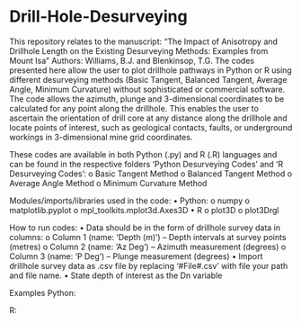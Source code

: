 # Drill-Hole-Desurveying

This repository relates to the manuscript: “The Impact of Anisotropy and Drillhole Length on the Existing Desurveying Methods: Examples from Mount Isa”
Authors: Williams, B.J. and Blenkinsop, T.G.
The codes presented here allow the user to plot drillhole pathways in Python or R using different desurveying methods (Basic Tangent, Balanced Tangent, Average Angle, Minimum Curvature) without sophisticated or commercial software. The code allows the azimuth, plunge and 3-dimensional coordinates to be calculated for any point along the drillhole. This enables the user to ascertain the orientation of drill core at any distance along the drillhole and locate points of interest, such as geological contacts, faults, or underground workings in 3-dimensional mine grid coordinates.

These codes are available in both Python (.py) and R (.R) languages and can be found in the respective folders ‘Python Desurveying Codes’ and ‘R Desurveying Codes’:
o	Basic Tangent Method
o	Balanced Tangent Method
o	Average Angle Method
o	Minimum Curvature Method

Modules/imports/libraries used in the code:
•	Python:
o	numpy
o	matplotlib.pyplot
o	mpl_toolkits.mplot3d.Axes3D
•	R
o	plot3D
o	plot3Drgl

How to run codes:
•	Data should be in the form of drillhole survey data in columns:
o	Column 1 (name: ‘Depth (m)’) – Depth intervals at survey points (metres)
o	Column 2 (name: ‘Az Deg’) – Azimuth measurement (degrees)
o	Column 3 (name: ‘P Deg’) – Plunge measurement (degrees)
•	Import drillhole survey data as .csv file by replacing ‘#File#.csv’ with file your path and file name.
•	State depth of interest as the Dn variable

Examples
Python:



R:
